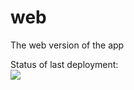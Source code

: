 # web
The web version of the app

Status of last deployment:  
<img src="https://github.com/Dream-Market/web/workflows/CI/badge.svg?branch=main">  